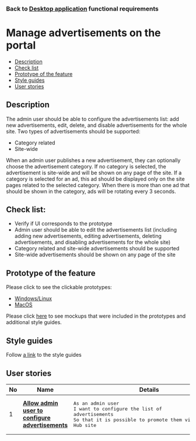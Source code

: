 ### Back to [Desktop application](/sports_hub_portal/desktop_application_features/desktop_application_features_list/) functional requirements

# Manage advertisements on the portal

- [Description](#description)
- [Check list](#check-list)
- [Prototype of the feature](#prototype-of-the-feature)
- [Style guides](#style-guides)
- [User stories](#user-stories)

## Description

The admin user should be able to configure the advertisements list: add new advertisements, edit, delete, and disable advertisements for the whole site. Two types of advertisements should be supported:
  - Category related
  - Site-wide

When an admin user publishes a new advertisement, they can optionally choose the advertisement category. If no category is selected, the advertisement is site-wide and will be shown on any page of the site. If a category is selected for an ad, this ad should be displayed only on the site pages related to the selected category.
When there is more than one ad that should be shown in the category, ads will be rotating every 3 seconds.

## Check list:

  - Verify if UI corresponds to the prototype
  - Admin user should be able to edit the advertisements list (including adding new advertisements, editing advertisements, deleting advertisements, and disabling advertisements for the whole site)
  - Category related and site-wide advertisements should be supported
  - Site-wide advertisements should be shown on any page of the site

## Prototype of the feature

Please click to see the clickable prototypes:
  - [Windows/Linux](https://www.figma.com/proto/vmcb5e0R1a220Fb7LdvNrS/Manage-advertisements?page-id=0%3A1073&node-id=0%3A2335&viewport=266%2C48%2C0.03&scaling=min-zoom&starting-point-node-id=0%3A2335)
  - [MacOS](https://www.figma.com/proto/vmcb5e0R1a220Fb7LdvNrS/Manage-advertisements?page-id=7603%3A1165&node-id=7603%3A1187&viewport=266%2C48%2C0.07&scaling=min-zoom&starting-point-node-id=7603%3A1187)

Please click [here](https://www.figma.com/file/vmcb5e0R1a220Fb7LdvNrS/Manage-advertisements?node-id=7603%3A1165) to see mockups that were included in the prototypes and additional style guides.

## Style guides

Follow [a link](https://www.figma.com/proto/0zkkf5WC77OSpvyD6YXpFE/Style-guides?page-id=0%3A1&node-id=19%3A5368&viewport=266%2C48%2C0.54&scaling=min-zoom&starting-point-node-id=19%3A5368) to the style guides

## User stories

No           |      Name     |   Details
------------ | ------------- | -------------
1 |[**Allow admin user to configure advertisements**](/sports_hub_portal/desktop_application_features/manage_ads/user_stories/configure_ads)|<pre>As an admin user<br>I want to configure the list of advertisements<br>So that it is possible to promote them via the Sports Hub site</pre>
